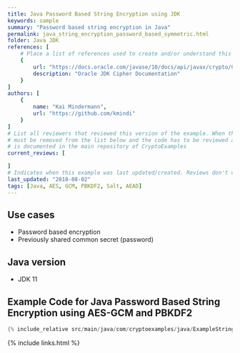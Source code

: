 ```yaml
---
title: Java Password Based String Encryption using JDK
keywords: sample
summary: "Password based string encryption in Java"
permalink: java_string_encryption_password_based_symmetric.html
folder: Java JDK
references: [
    # Place a list of references used to create and/or understand this example.
    {
        url: "https://docs.oracle.com/javase/10/docs/api/javax/crypto/Cipher.html",
        description: "Oracle JDK Cipher Documentation"
    }
]
authors: [
    {
        name: "Kai Mindermann",
        url: "https://github.com/kmindi"
    }
]
# List all reviewers that reviewed this version of the example. When the example is updated all old reviews
# must be removed from the list below and the code has to be reviewed again. The complete review process
# is documented in the main repository of CryptoExamples
current_reviews: [

]
# Indicates when this example was last updated/created. Reviews don't change this.
last_updated: "2018-08-02"
tags: [Java, AES, GCM, PBKDF2, Salt, AEAD]
---
```


## Use cases

- Password based encryption
- Previously shared common secret (password)

## Java version

- JDK 11

## Example Code for Java Password Based String Encryption using AES-GCM and PBKDF2

```java
{% include_relative src/main/java/com/cryptoexamples/java/ExampleStringEncryptionPasswordBasedInOneMethod.java %}
```



{% include links.html %}
